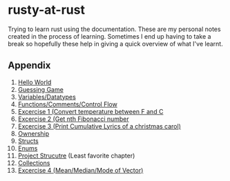 # rusty-at-rust

Trying to learn rust using the documentation. These are my personal notes created in the process of learning. Sometimes I end up having to take a break so hopefully these help in giving a quick overview of what I've learnt.

## Appendix

1. [Hello World](./official-doc-stuff/0_hello_world/)
2. [Guessing Game](./official-doc-stuff/1_guessing_game/)
3. [Variables/Datatypes](./official-doc-stuff/2_variables)
4. [Functions/Comments/Control Flow](./official-doc-stuff/3_functions)
5. [Excercise 1 (Convert temperature between F and C](./official-doc-stuff/4_temperature_converter)
6. [Excercise 2 (Get nth Fibonacci number](./official-doc-stuff/5_fibonacci)
7. [Excercise 3 (Print Cumulative Lyrics of a christmas carol)](./official-doc-stuff/6_christmas_Carol)
8. [Ownership](./official-doc-stuff/7_ownership)
9. [Structs](./official-doc-stuff/8_struct_learn)
10. [Enums](./official-doc-stuff/9_enums)
11. [Project Strucutre](./official-doc-stuff/10_crate_module) (Least favorite chapter)
12. [Collections](./official-doc-stuff/11_collections)
13. [Excercise 4 (Mean/Median/Mode of Vector)](./official-doc-stuff/12_vector_aggregations)
